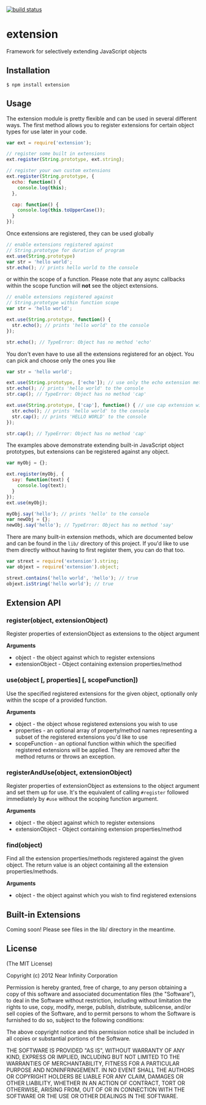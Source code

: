 [![build status](https://secure.travis-ci.org/nearinfinity/node-extension.png)](http://travis-ci.org/nearinfinity/node-extension)
# extension

Framework for selectively extending JavaScript objects

## Installation

    $ npm install extension

## Usage

The extension module is pretty flexible and can be used in several different ways. The first method allows you to register extensions for certain object types for use later in your code.

```javascript
var ext = require('extension');

// register some built in extensions
ext.register(String.prototype, ext.string);

// register your own custom extensions
ext.register(String.prototype, {
  echo: function() {
	console.log(this);
  },

  cap: function() {
	console.log(this.toUpperCase());
  }
});
```

Once extensions are registered, they can be used globally

```javascript
// enable extensions registered against 
// String.prototype for duration of program
ext.use(String.prototype)
var str = 'hello world';
str.echo(); // prints hello world to the console
```

or within the scope of a function. Please note that any async callbacks within the scope function will **not** see the object extensions.

```javascript
// enable extensions registered against 
// String.prototype within function scope
var str = 'hello world';

ext.use(String.prototype, function() {
  str.echo(); // prints 'hello world' to the console
});

str.echo(); // TypeError: Object has no method 'echo'
```

You don't even have to use all the extensions registered for an object. You can pick and choose only the ones you like

```javascript
var str = 'hello world';

ext.use(String.prototype, ['echo']); // use only the echo extension method
str.echo(); // prints 'hello world' to the console
str.cap(); // TypeError: Object has no method 'cap'

ext.use(String.prototype, ['cap'], function() { // use cap extension within function scope
  str.echo(); // prints 'hello world' to the console
  str.cap(); // prints 'HELLO WORLD' to the console
});

str.cap(); // TypeError: Object has no method 'cap'
```

The examples above demonstrate extending built-in JavaScript object prototypes, but extensions can be registered against any object.

```javascript
var myObj = {};

ext.register(myObj, {
  say: function(text) {
	console.log(text);
  }
});
ext.use(myObj);

myObj.say('hello'); // prints 'hello' to the console
var newObj = {};
newObj.say('hello'); // TypeError: Object has no method 'say'
```

There are many built-in extension methods, which are documented below and can be found in the `lib/` directory of this project. If you'd like to use them directly without having to first register them, you can do that too.

```javascript
var strext = require('extension').string;
var objext = require('extension').object;

strext.contains('hello world', 'hello'); // true
objext.isString('hello world'); // true
```

## Extension API

### register(object, extensionObject)

Register properties of extensionObject as extensions to the object argument

__Arguments__

* object - the object against which to register extensions
* extensionObject - Object containing extension properties/method

### use(object [, properties] [, scopeFunction])

Use the specified registered extensions for the given object, optionally only within the scope of a provided function.

__Arguments__

* object - the object whose registered extensions you wish to use
* properties - an optional array of property/method names representing a subset of the registered extensions you'd like to use
* scopeFunction - an optional function within which the specified registered extensions will be applied. They are removed after the method returns or throws an exception.

### registerAndUse(object, extensionObject)

Register properties of extensionObject as extensions to the object argument and set them up for use. It's the equivalent of calling `#register` followed immediately by `#use` without the scoping function argument.

__Arguments__

* object - the object against which to register extensions
* extensionObject - Object containing extension properties/method

### find(object)

Find all the extension properties/methods registered against the given object. The return value is an object containing all the extension properties/methods.

__Arguments__

* object - the object against which you wish to find registered extensions


## Built-in Extensions

Coming soon! Please see files in the lib/ directory in the meantime.

## License

(The MIT License)

Copyright (c) 2012 Near Infinity Corporation

Permission is hereby granted, free of charge, to any person obtaining
a copy of this software and associated documentation files (the
"Software"), to deal in the Software without restriction, including
without limitation the rights to use, copy, modify, merge, publish,
distribute, sublicense, and/or sell copies of the Software, and to
permit persons to whom the Software is furnished to do so, subject to
the following conditions:

The above copyright notice and this permission notice shall be
included in all copies or substantial portions of the Software.

THE SOFTWARE IS PROVIDED "AS IS", WITHOUT WARRANTY OF ANY KIND,
EXPRESS OR IMPLIED, INCLUDING BUT NOT LIMITED TO THE WARRANTIES OF
MERCHANTABILITY, FITNESS FOR A PARTICULAR PURPOSE AND
NONINFRINGEMENT. IN NO EVENT SHALL THE AUTHORS OR COPYRIGHT HOLDERS BE
LIABLE FOR ANY CLAIM, DAMAGES OR OTHER LIABILITY, WHETHER IN AN ACTION
OF CONTRACT, TORT OR OTHERWISE, ARISING FROM, OUT OF OR IN CONNECTION
WITH THE SOFTWARE OR THE USE OR OTHER DEALINGS IN THE SOFTWARE.

